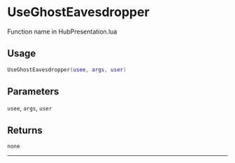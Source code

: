 # UseGhostEavesdropper
Function name in HubPresentation.lua
## Usage
```lua
UseGhostEavesdropper(usee, args, user)
```
## Parameters
`usee`, `args`, `user`
## Returns
`none`

---
